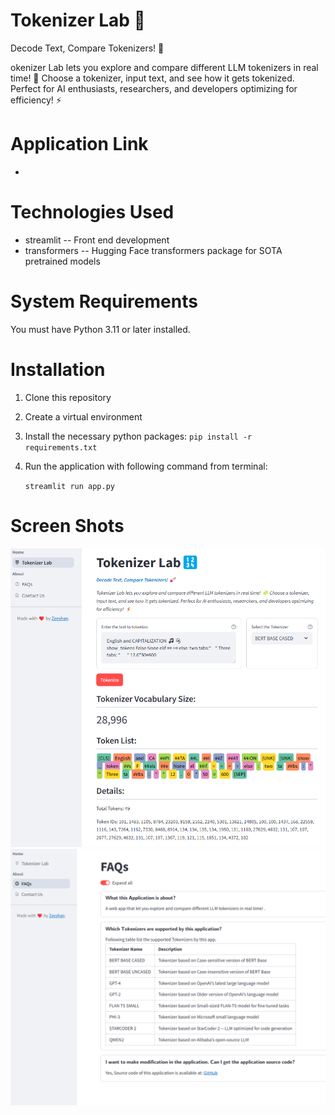 # Tokenizer Lab 🔢
Decode Text, Compare Tokenizers! 🚀

okenizer Lab lets you explore and compare different LLM tokenizers in real time! 🧩 Choose a tokenizer, input text, 
and see how it gets tokenized. Perfect for AI enthusiasts, researchers, and developers optimizing for efficiency! ⚡

# Application Link
-

# Technologies Used
* streamlit -- Front end development
* transformers -- Hugging Face transformers package for SOTA pretrained models
   
# System Requirements
You must have Python 3.11 or later installed.

# Installation
1.  Clone this repository
2. Create a virtual environment
3. Install the necessary python packages:
   `pip install -r requirements.txt`
4. Run the application with following command from terminal:

   `streamlit run app.py`

# Screen Shots
![img.png](img.png)
![img_1.png](img_1.png)

